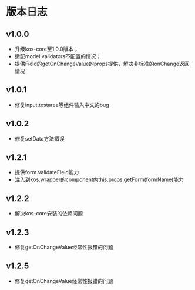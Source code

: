 # 版本日志

## v1.0.0

* 升级kos-core至1.0.0版本；
* 适配model.validators不配置的情况；
* 提供Field的getOnChangeValue的props提供，解决非标准的onChange返回情况


## v1.0.1

* 修复input,testarea等组件输入中文的bug

## v1.0.2

* 修复setData方法错误


## v1.2.1

* 提供form.validateField能力
* 注入到kos.wrapper的component内this.props.getForm(formName)能力



## v1.2.2

* 解决kos-core安装的依赖问题



## v1.2.3

* 修复getOnChangeValue经常性报错的问题


## v1.2.5

* 修复getOnChangeValue经常性报错的问题
